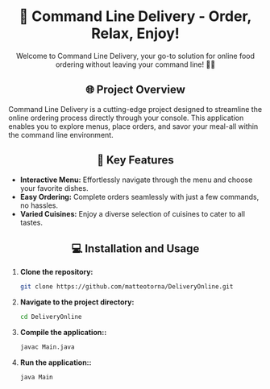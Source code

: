 <div align="center">

# 🚀 Command Line Delivery - Order, Relax, Enjoy!

</div>

<p align="center">
  Welcome to Command Line Delivery, your go-to solution for online food ordering without leaving your command line! 🍕🌮
</p>

<div align="center">

## 🌐 Project Overview

</div>

Command Line Delivery is a cutting-edge project designed to streamline the online ordering process directly through your console. This application enables you to explore menus, place orders, and savor your meal-all within the command line environment.

<div align="center">

## 🚀 Key Features

</div>

- **Interactive Menu:** Effortlessly navigate through the menu and choose your favorite dishes.
- **Easy Ordering:** Complete orders seamlessly with just a few commands, no hassles.
- **Varied Cuisines:** Enjoy a diverse selection of cuisines to cater to all tastes.

<div align="center">

## 💻 Installation and Usage

</div>

1. **Clone the repository:**
   ```sh
   git clone https://github.com/matteotorna/DeliveryOnline.git

2. **Navigate to the project directory:**
   ```sh
   cd DeliveryOnline

3. **Compile the application::**
   ```sh
   javac Main.java

4. **Run the application::**
   ```sh
   java Main
